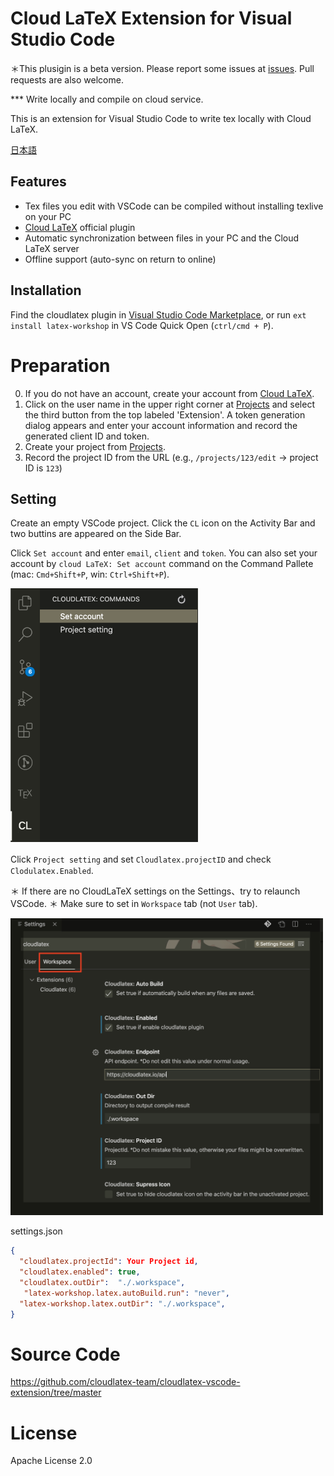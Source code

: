 # Cloud LaTeX Extension for Visual Studio Code

＊This plusigin is a beta version. Please report some issues at [issues](https://github.com/cloudlatex-team/cloudlatex-vscode-extension/issues).
Pull requests are also welcome.

*** Write locally and compile on cloud service.

This is an extension for Visual Studio Code to write tex locally with Cloud LaTeX.

[日本語](https://github.com/cloudlatex-team/cloudlatex-vscode-extension/blob/master/docs/README_ja.md)

## Features
- Tex files you edit with VSCode can be compiled without installing texlive on your PC
- [Cloud LaTeX](https://cloudlatex.io/) official plugin
-  Automatic synchronization between files in your PC and the Cloud LaTeX server
- Offline support (auto-sync on return to online)

## Installation
Find the cloudlatex plugin in [Visual Studio Code Marketplace](https://marketplace.visualstudio.com/), or run `ext install latex-workshop` in VS Code Quick Open (`ctrl/cmd + P`).

# Preparation
0. If you do not have an account, create your account from [Cloud LaTeX](https://cloudlatex.io/).
1. Click on the user name in the upper right corner at [Projects](https://cloudlatex.io/projects) and select the third button from the top labeled 'Extension'. A token generation dialog appears and enter your account information and record the generated client ID and token.
2. Create your project from [Projects](https://cloudlatex.io/projects).
3. Record the project ID from the URL (e.g., `/projects/123/edit` -> project ID is `123`)

## Setting
Create an empty VSCode project.
Click the `CL` icon on the Activity Bar and two buttins are appeared on the Side Bar.

Click `Set account` and enter `email`, `client` and `token`.
You can also set your account by `cloud LaTeX: Set account` command on the Command Pallete (mac: `Cmd+Shift+P`, win: `Ctrl+Shift+P`).

<img src="docs/panel.png" width="300px">


Click `Project setting` and set `Cloudlatex.projectID` and check　`Clodulatex.Enabled`.

＊ If there are no CloudLaTeX settings on the Settings、try to relaunch VSCode.
＊ Make sure to set in `Workspace` tab (not `User` tab).

<img src="docs/setting.png" width="500px">

settings.json
```settings.json
{
  "cloudlatex.projectId": Your Project id,
  "cloudlatex.enabled": true,
  "cloudlatex.outDir":  "./.workspace",
   "latex-workshop.latex.autoBuild.run": "never",
  "latex-workshop.latex.outDir": "./.workspace",
}
```


# Source Code
https://github.com/cloudlatex-team/cloudlatex-vscode-extension/tree/master

# License
Apache License 2.0
